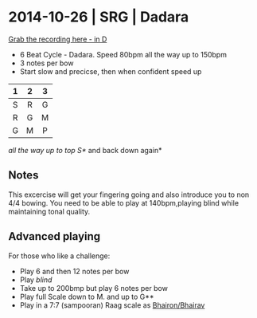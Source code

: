 # 2014-10-26 | SRG | Dadara 

[Grab the recording here - in D](https://dl.dropboxusercontent.com/u/12448/2014-10-26-srg-dadara.MP3)

- 6 Beat Cycle - Dadara.  Speed 80bpm all the way up to 150bpm
- 3 notes per bow
- Start slow and precicse, then when confident speed up

1 | 2 | 3 
:-: | :-: | :-:
S | R | G 
R | G | M 
G | M | P 

*all the way up to top S\** and back down again*

## Notes
This excercise will get your fingering going and also introduce you to non 4/4 bowing.
You need to be able to play at 140bpm,playing blind while maintaining tonal quality.

## Advanced playing
For those who like a challenge:
- Play 6 and then 12 notes per bow
- Play *blind*
- Take up to 200bmp but play 6 notes per bow
- Play full Scale down to M. and up to G\**
- Play in a 7:7 (sampooran) Raag scale as [Bhairon/Bhairav](http://en.wikipedia.org/wiki/Bhairav_(raga))  
